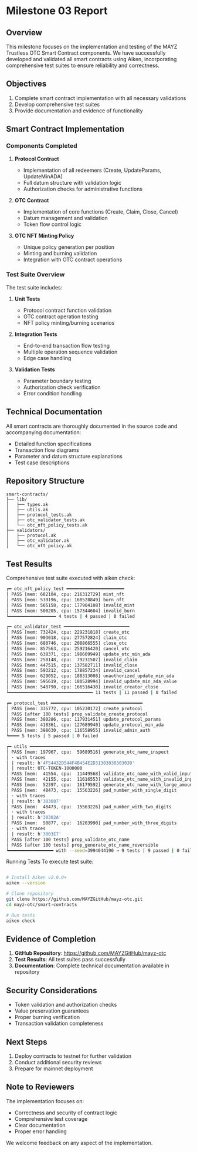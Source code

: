 # Milestone 03 Report

## Overview

This milestone focuses on the implementation and testing of the MAYZ Trustless OTC Smart Contract components. We have successfully developed and validated all smart contracts using Aiken, incorporating comprehensive test suites to ensure reliability and correctness.

## Objectives

1. Complete smart contract implementation with all necessary validations
2. Develop comprehensive test suites
3. Provide documentation and evidence of functionality

## Smart Contract Implementation

### Components Completed

1. **Protocol Contract**
   - Implementation of all redeemers (Create, UpdateParams, UpdateMinADA)
   - Full datum structure with validation logic
   - Authorization checks for administrative functions

2. **OTC Contract**
   - Implementation of core functions (Create, Claim, Close, Cancel)
   - Datum management and validation
   - Token flow control logic

3. **OTC NFT Minting Policy**
   - Unique policy generation per position
   - Minting and burning validation
   - Integration with OTC contract operations

### Test Suite Overview

The test suite includes:

1. **Unit Tests**
   - Protocol contract function validation
   - OTC contract operation testing
   - NFT policy minting/burning scenarios

2. **Integration Tests**
   - End-to-end transaction flow testing
   - Multiple operation sequence validation
   - Edge case handling

3. **Validation Tests**
   - Parameter boundary testing
   - Authorization check verification
   - Error condition handling

## Technical Documentation

All smart contracts are thoroughly documented in the source code and accompanying documentation:

- Detailed function specifications
- Transaction flow diagrams
- Parameter and datum structure explanations
- Test case descriptions

## Repository Structure

```
smart-contracts/
├── lib/
│   ├── types.ak
│   ├── utils.ak
│   ├── protocol_tests.ak
│   ├── otc_validator_tests.ak
│   └── otc_nft_policy_tests.ak
├── validators/
│   ├── protocol.ak
│   ├── otc_validator.ak
│   └── otc_nft_policy.ak
```

## Test Results

Comprehensive test suite executed with aiken check:

```bash
┍━ otc_nft_policy_test ━━━━━━━━━━━━━━━━━━━━━━
│ PASS [mem: 682104, cpu: 216312729] mint_nft
│ PASS [mem: 539196, cpu: 168528849] burn_nft
│ PASS [mem: 565158, cpu: 177904108] invalid_mint
│ PASS [mem: 500205, cpu: 157344604] invalid_burn
┕━━━━━━━━━━━━━━━━━━ 4 tests | 4 passed | 0 failed

┍━ otc_validator_test ━━━━━━━━━━━━━━━━━━━━━━━━━
│ PASS [mem: 732424, cpu: 229231818] create_otc
│ PASS [mem: 903018, cpu: 277572824] claim_otc
│ PASS [mem: 680746, cpu: 208866555] close_otc
│ PASS [mem: 857563, cpu: 259216420] cancel_otc
│ PASS [mem: 638371, cpu: 198609949] update_otc_min_ada
│ PASS [mem: 250148, cpu:  79231507] invalid_claim
│ PASS [mem: 447515, cpu: 137582711] invalid_close
│ PASS [mem: 593212, cpu: 178857234] invalid_cancel
│ PASS [mem: 629052, cpu: 188313008] unauthorized_update_min_ada
│ PASS [mem: 595619, cpu: 180528994] invalid_update_min_ada_value
│ PASS [mem: 548790, cpu: 166516438] invalid_creator_close
┕━━━━━━━━━━━━━━━━━━━━━━━━━━━━━━━━ 11 tests | 11 passed | 0 failed

┍━ protocol_test ━━━━━━━━━━━━━━━━━━━━━━━━━━━━━━━━━━━
│ PASS [mem: 335772, cpu: 105230172] create_protocol
│ PASS [after 100 tests] prop_validate_create_protocol
│ PASS [mem: 380286, cpu: 117931451] update_protocol_params
│ PASS [mem: 418361, cpu: 127689940] update_protocol_min_ada
│ PASS [mem: 398630, cpu: 116558955] invalid_admin_auth
┕━━━━ 5 tests | 5 passed | 0 failed

┍━ utils ━━━━━━━━━━━━━━━━━━━━━━━━━━━━━━━━━━━━━━━━━━━━━━━━━━━━━
│ PASS [mem: 197967, cpu:  59689516] generate_otc_name_inspect
│ · with traces
│ | result: h'4F54432D544F4B454E2D31303030303030'
│ | result: OTC-TOKEN-1000000
│ PASS [mem:  41554, cpu:  11449568] validate_otc_name_with_valid_input
│ PASS [mem:  42155, cpu:  11616553] validate_otc_name_with_invalid_input
│ PASS [mem:  52397, cpu:  16179592] generate_otc_name_with_large_amount
│ PASS [mem:  48473, cpu:  15563226] pad_number_with_single_digit
│ · with traces
│ | result: h'303007'
│ PASS [mem:  48473, cpu:  15563226] pad_number_with_two_digits
│ · with traces
│ | result: h'30302A'
│ PASS [mem:  50877, cpu:  16203990] pad_number_with_three_digits
│ · with traces
│ | result: h'3003E7'
│ PASS [after 100 tests] prop_validate_otc_name
│ PASS [after 100 tests] prop_generate_otc_name_reversible
┕━━━━━━━━━━━━━━━━━ with --seed=3994044190 → 9 tests | 9 passed | 0 failed
```

Running Tests
To execute test suite:

```bash

# Install Aiken v2.0.0+
aiken --version

# Clone repository 
git clone https://github.com/MAYZGitHub/mayz-otc.git
cd mayz-otc/smart-contracts

# Run tests
aiken check
```

## Evidence of Completion

1. **GitHub Repository**: https://github.com/MAYZGitHub/mayz-otc
2. **Test Results**: All test suites pass successfully
3. **Documentation**: Complete technical documentation available in repository

## Security Considerations

- Token validation and authorization checks
- Value preservation guarantees
- Proper burning verification
- Transaction validation completeness

## Next Steps

1. Deploy contracts to testnet for further validation
2. Conduct additional security reviews
3. Prepare for mainnet deployment

## Note to Reviewers

The implementation focuses on:
- Correctness and security of contract logic
- Comprehensive test coverage
- Clear documentation
- Proper error handling

We welcome feedback on any aspect of the implementation.